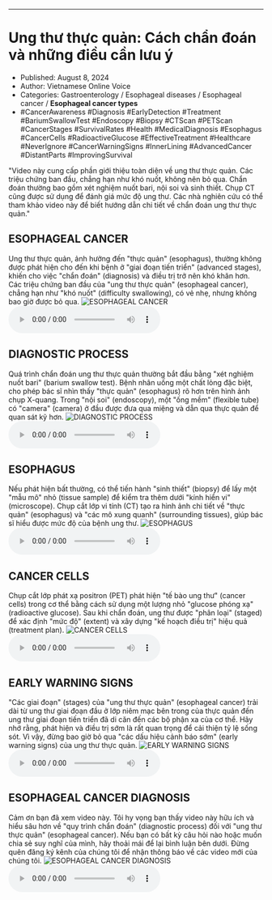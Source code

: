 
---

# Ung thư thực quản: Cách chẩn đoán và những điều cần lưu ý

- Published: August 8, 2024
- Author: Vietnamese Online Voice
- Categories: Gastroenterology / Esophageal diseases / Esophageal cancer / **Esophageal cancer types**
- #CancerAwareness #Diagnosis #EarlyDetection #Treatment #BariumSwallowTest #Endoscopy #Biopsy #CTScan #PETScan #CancerStages #SurvivalRates #Health #MedicalDiagnosis #Esophagus #CancerCells #RadioactiveGlucose #EffectiveTreatment #Healthcare #NeverIgnore #CancerWarningSigns #InnerLining #AdvancedCancer #DistantParts #ImprovingSurvival

"Video này cung cấp phần giới thiệu toàn diện về ung thư thực quản. Các triệu chứng ban đầu, chẳng hạn như khó nuốt, không nên bỏ qua. Chẩn đoán thường bao gồm xét nghiệm nuốt bari, nội soi và sinh thiết. Chụp CT cũng được sử dụng để đánh giá mức độ ung thư. Các nhà nghiên cứu có thể tham khảo video này để biết hướng dẫn chi tiết về chẩn đoán ung thư thực quản."


## ESOPHAGEAL CANCER

Ung thư thực quản, ảnh hưởng đến "thực quản" (esophagus), thường không được phát hiện cho đến khi bệnh ở "giai đoạn tiến triển" (advanced stages), khiến cho việc "chẩn đoán" (diagnosis) và điều trị trở nên khó khăn hơn. Các triệu chứng ban đầu của "ung thư thực quản" (esophageal cancer), chẳng hạn như "khó nuốt" (difficulty swallowing), có vẻ nhẹ, nhưng không bao giờ được bỏ qua.
![ESOPHAGEAL CANCER](https://http-archiver-apis-production-80.schnworks.com/storage/images/transitions/2024-08-08/transition-3146991402-Montserrat-Thin-673AB7.jpg)
<audio controls>
    <source src="https://http-archiver-apis-production-80.schnworks.com/storage/storage/audio/file-19283404999.mp3" type="audio/mpeg">
</audio>



## DIAGNOSTIC PROCESS

Quá trình chẩn đoán ung thư thực quản thường bắt đầu bằng "xét nghiệm nuốt bari" (barium swallow test). Bệnh nhân uống một chất lỏng đặc biệt, cho phép bác sĩ nhìn thấy "thực quản" (esophagus) rõ hơn trên hình ảnh chụp X-quang. Trong "nội soi" (endoscopy), một "ống mềm" (flexible tube) có "camera" (camera) ở đầu được đưa qua miệng và dẫn qua thực quản để quan sát kỹ hơn.
![DIAGNOSTIC PROCESS](https://http-archiver-apis-production-80.schnworks.com/storage/images/transitions/2024-08-08/transition-7557973907-Montserrat-ExtraBold-004895.jpg)
<audio controls>
    <source src="https://http-archiver-apis-production-80.schnworks.com/storage/storage/audio/file-19228231374.mp3" type="audio/mpeg">
</audio>



## ESOPHAGUS

Nếu phát hiện bất thường, có thể tiến hành "sinh thiết" (biopsy) để lấy một "mẫu mô" nhỏ (tissue sample) để kiểm tra thêm dưới "kính hiển vi" (microscope). Chụp cắt lớp vi tính (CT) tạo ra hình ảnh chi tiết về "thực quản" (esophagus) và "các mô xung quanh" (surrounding tissues), giúp bác sĩ hiểu được mức độ của bệnh ung thư.
![ESOPHAGUS](https://http-archiver-apis-production-80.schnworks.com/storage/images/transitions/2024-08-08/transition--21559609055-Montserrat-Thin-9C27B0.jpg)
<audio controls>
    <source src="https://http-archiver-apis-production-80.schnworks.com/storage/storage/audio/file-11887061939.mp3" type="audio/mpeg">
</audio>



## CANCER CELLS

Chụp cắt lớp phát xạ positron (PET) phát hiện "tế bào ung thư" (cancer cells) trong cơ thể bằng cách sử dụng một lượng nhỏ "glucose phóng xạ" (radioactive glucose). Sau khi chẩn đoán, ung thư được "phân loại" (staged) để xác định "mức độ" (extent) và xây dựng "kế hoạch điều trị" hiệu quả (treatment plan).
![CANCER CELLS](https://http-archiver-apis-production-80.schnworks.com/storage/images/transitions/2024-08-08/transition-24163879487-Montserrat-SemiBold-673AB7.jpg)
<audio controls>
    <source src="https://http-archiver-apis-production-80.schnworks.com/storage/storage/audio/file-17117999517.mp3" type="audio/mpeg">
</audio>



## EARLY WARNING SIGNS

"Các giai đoạn" (stages) của "ung thư thực quản" (esophageal cancer) trải dài từ ung thư giai đoạn đầu ở lớp niêm mạc bên trong của thực quản đến ung thư giai đoạn tiến triển đã di căn đến các bộ phận xa của cơ thể. Hãy nhớ rằng, phát hiện và điều trị sớm là rất quan trọng để cải thiện tỷ lệ sống sót. Vì vậy, đừng bao giờ bỏ qua "các dấu hiệu cảnh báo sớm" (early warning signs) của ung thư thực quản.
![EARLY WARNING SIGNS](https://http-archiver-apis-production-80.schnworks.com/storage/images/transitions/2024-08-08/transition--1714144184-Montserrat-Thin-1A237E.jpg)
<audio controls>
    <source src="https://http-archiver-apis-production-80.schnworks.com/storage/storage/audio/file-3542061499.mp3" type="audio/mpeg">
</audio>



## ESOPHAGEAL CANCER DIAGNOSIS

Cảm ơn bạn đã xem video này. Tôi hy vọng bạn thấy video này hữu ích và hiểu sâu hơn về "quy trình chẩn đoán" (diagnostic process) đối với "ung thư thực quản" (esophageal cancer). Nếu bạn có bất kỳ câu hỏi nào hoặc muốn chia sẻ suy nghĩ của mình, hãy thoải mái để lại bình luận bên dưới. Đừng quên đăng ký kênh của chúng tôi để nhận thông báo về các video mới của chúng tôi.
![ESOPHAGEAL CANCER DIAGNOSIS](https://http-archiver-apis-production-80.schnworks.com/storage/images/transitions/2024-08-08/transition--6640997322-Montserrat-Thin-9C27B0.jpg)
<audio controls>
    <source src="https://http-archiver-apis-production-80.schnworks.com/storage/storage/audio/file-2514788273.mp3" type="audio/mpeg">
</audio>

